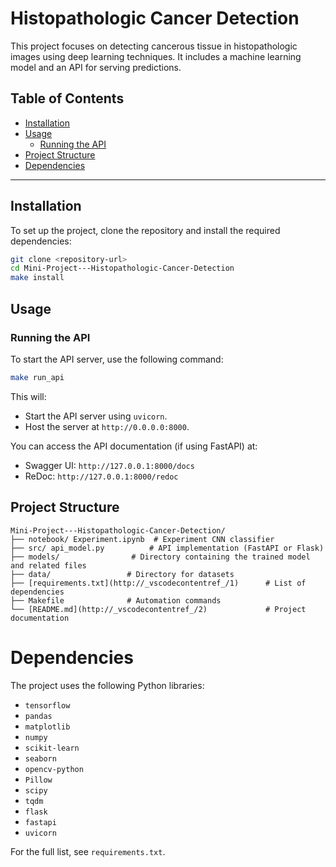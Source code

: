# Histopathologic Cancer Detection

This project focuses on detecting cancerous tissue in histopathologic images using deep learning techniques. It includes a machine learning model and an API for serving predictions.

## Table of Contents
- [Installation](#installation)
- [Usage](#usage)
  - [Running the API](#running-the-api)
- [Project Structure](#project-structure)
- [Dependencies](#dependencies)
---

## Installation

To set up the project, clone the repository and install the required dependencies:

```bash
git clone <repository-url>
cd Mini-Project---Histopathologic-Cancer-Detection
make install
```

## Usage

### Running the API

To start the API server, use the following command:

```bash
make run_api
```

This will:

- Start the API server using `uvicorn`.
- Host the server at `http://0.0.0.0:8000`.

You can access the API documentation (if using FastAPI) at:

- Swagger UI: `http://127.0.0.1:8000/docs`
- ReDoc: `http://127.0.0.1:8000/redoc`

## Project Structure

```
Mini-Project---Histopathologic-Cancer-Detection/
├── notebook/ Experiment.ipynb  # Experiment CNN classifier
├── src/ api_model.py          # API implementation (FastAPI or Flask)
├── models/                # Directory containing the trained model and related files
├── data/                 # Directory for datasets
├── [requirements.txt](http://_vscodecontentref_/1)      # List of dependencies
├── Makefile              # Automation commands
└── [README.md](http://_vscodecontentref_/2)             # Project documentation
```

# Dependencies

The project uses the following Python libraries:

- `tensorflow`
- `pandas`
- `matplotlib`
- `numpy`
- `scikit-learn`
- `seaborn`
- `opencv-python`
- `Pillow`
- `scipy`
- `tqdm`
- `flask`
- `fastapi`
- `uvicorn`

For the full list, see `requirements.txt`.